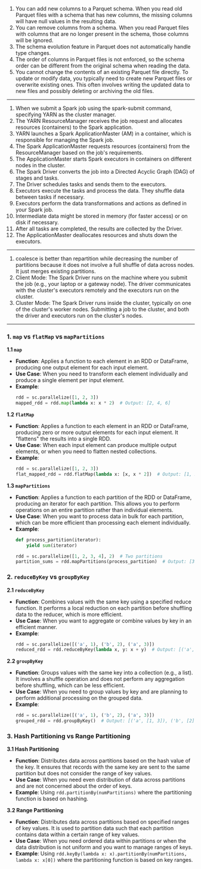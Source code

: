 1. You can add new columns to a Parquet schema. When you read old Parquet files with a schema that has new columns, the missing columns will have null values in the resulting data.
2. You can remove columns from a schema. When you read Parquet files with columns that are no longer present in the schema, those columns will be ignored.
3. The schema evolution feature in Parquet does not automatically handle type changes.
4. The order of columns in Parquet files is not enforced, so the schema order can be different from the original schema when reading the data.
5. You cannot change the contents of an existing Parquet file directly. To update or modify data, you typically need to create new Parquet files or overwrite existing ones. This often involves writing the updated data to new files and possibly deleting or archiving the old files.
---
1. When we submit a Spark job using the spark-submit command, specifying YARN as the cluster manager.
2. The YARN ResourceManager receives the job request and allocates resources (containers) to the Spark application.
3. YARN launches a Spark ApplicationMaster (AM) in a container, which is responsible for managing the Spark job.
4. The Spark ApplicationMaster requests resources (containers) from the ResourceManager based on the job's requirements.
5. The ApplicationMaster starts Spark executors in containers on different nodes in the cluster.
6. The Spark Driver converts the job into a Directed Acyclic Graph (DAG) of stages and tasks.
7. The Driver schedules tasks and sends them to the executors.
8. Executors execute the tasks and process the data. They shuffle data between tasks if necessary.
9. Executors perform the data transformations and actions as defined in your Spark job.
10. Intermediate data might be stored in memory (for faster access) or on disk if necessary.
11. After all tasks are completed, the results are collected by the Driver.
12. The ApplicationMaster deallocates resources and shuts down the executors.
---
1. coalesce is better than repartition while decreasing the number of partitions because it does not involve a full shuffle of data across nodes. It just merges existing partitions.
2. Client Mode: The Spark Driver runs on the machine where you submit the job (e.g., your laptop or a gateway node). The driver communicates with the cluster's executors remotely and the executors run on the cluster.
3. Cluster Mode: The Spark Driver runs inside the cluster, typically on one of the cluster's worker nodes. Submitting a job to the cluster, and both the driver and executors run on the cluster's nodes.
---
### **1. `map` vs `flatMap` vs `mapPartitions`**

**1.1 `map`**
- **Function**: Applies a function to each element in an RDD or DataFrame, producing one output element for each input element.
- **Use Case**: When you need to transform each element individually and produce a single element per input element.
- **Example**:
  ```python
  rdd = sc.parallelize([1, 2, 3])
  mapped_rdd = rdd.map(lambda x: x * 2)  # Output: [2, 4, 6]
  ```

**1.2 `flatMap`**
- **Function**: Applies a function to each element in an RDD or DataFrame, producing zero or more output elements for each input element. It "flattens" the results into a single RDD.
- **Use Case**: When each input element can produce multiple output elements, or when you need to flatten nested collections.
- **Example**:
  ```python
  rdd = sc.parallelize([1, 2, 3])
  flat_mapped_rdd = rdd.flatMap(lambda x: [x, x * 2])  # Output: [1, 2, 2, 4, 3, 6]
  ```

**1.3 `mapPartitions`**
- **Function**: Applies a function to each partition of the RDD or DataFrame, producing an iterator for each partition. This allows you to perform operations on an entire partition rather than individual elements.
- **Use Case**: When you want to process data in bulk for each partition, which can be more efficient than processing each element individually.
- **Example**:
  ```python
  def process_partition(iterator):
      yield sum(iterator)

  rdd = sc.parallelize([1, 2, 3, 4], 2)  # Two partitions
  partition_sums = rdd.mapPartitions(process_partition)  # Output: [3, 7]
  ```

### **2. `reduceByKey` vs `groupByKey`**

**2.1 `reduceByKey`**
- **Function**: Combines values with the same key using a specified reduce function. It performs a local reduction on each partition before shuffling data to the reducer, which is more efficient.
- **Use Case**: When you want to aggregate or combine values by key in an efficient manner.
- **Example**:
  ```python
  rdd = sc.parallelize([('a', 1), ('b', 2), ('a', 3)])
  reduced_rdd = rdd.reduceByKey(lambda x, y: x + y)  # Output: [('a', 4), ('b', 2)]
  ```

**2.2 `groupByKey`**
- **Function**: Groups values with the same key into a collection (e.g., a list). It involves a shuffle operation and does not perform any aggregation before shuffling, which can be less efficient.
- **Use Case**: When you need to group values by key and are planning to perform additional processing on the grouped data.
- **Example**:
  ```python
  rdd = sc.parallelize([('a', 1), ('b', 2), ('a', 3)])
  grouped_rdd = rdd.groupByKey()  # Output: [('a', [1, 3]), ('b', [2])]
  ```

### **3. Hash Partitioning vs Range Partitioning**

**3.1 Hash Partitioning**
- **Function**: Distributes data across partitions based on the hash value of the key. It ensures that records with the same key are sent to the same partition but does not consider the range of key values.
- **Use Case**: When you need even distribution of data across partitions and are not concerned about the order of keys.
- **Example**: Using `rdd.partitionBy(numPartitions)` where the partitioning function is based on hashing.

**3.2 Range Partitioning**
- **Function**: Distributes data across partitions based on specified ranges of key values. It is used to partition data such that each partition contains data within a certain range of key values.
- **Use Case**: When you need ordered data within partitions or when the data distribution is not uniform and you want to manage ranges of keys.
- **Example**: Using `rdd.keyBy(lambda x: x).partitionBy(numPartitions, lambda x: x[0])` where the partitioning function is based on key ranges.

